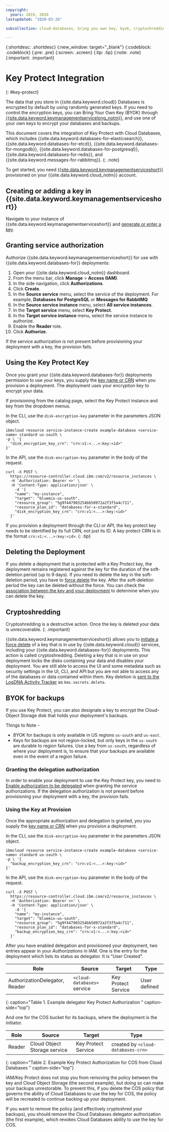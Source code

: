 ```yaml
---
copyright:
  years: 2019, 2020
lastupdated: "2020-03-26"

subcollection: cloud-databases, bring you own key, byok, cryptoshredding

---
```


{:shortdesc: .shortdesc}
{:new_window: target="_blank"}
{:codeblock: .codeblock}
{:pre: .pre}
{:screen: .screen}
{:tip: .tip}
{:note: .note}
{:important: .important}

# Key Protect Integration
{: #key-protect}

The data that you store in {{site.data.keyword.cloud}} Databases is encrypted by default by using randomly generated keys. If you need to control the encryption keys, you can Bring Your Own Key (BYOK) through [{{site.data.keyword.keymanagementservicelong_notm}}](/docs/key-protect?topic=key-protect-integrate-services), and  use one of your own keys to encrypt your databases and backups.

This document covers the integration of Key Protect with Cloud Databases, which includes {{site.data.keyword.databases-for-elasticsearch}}, {{site.data.keyword.databases-for-etcd}}, {{site.data.keyword.databases-for-mongodb}}, {{site.data.keyword.databases-for-postgresql}}, {{site.data.keyword.databases-for-redis}}, and {{site.data.keyword.messages-for-rabbitmq}}.
{: .note}

To get started, you need [{{site.data.keyword.keymanagementserviceshort}}](https://{DomainName}/catalog/key-protect) provisioned on your {{site.data.keyword.cloud_notm}} account.

## Creating or adding a key in {{site.data.keyword.keymanagementserviceshort}}

Navigate to your instance of {{site.data.keyword.keymanagementserviceshort}} and [generate or enter a key](/docs/key-protect?topic=key-protect-getting-started-tutorial).

## Granting service authorization

Authorize {{site.data.keyword.keymanagementserviceshort}} for use with {{site.data.keyword.databases-for}} deployments:

1. Open your {{site.data.keyword.cloud_notm}} dashboard.
2. From the menu bar, click **Manage** &gt; **Access (IAM)**.
3. In the side navigation, click **Authorizations**.
4. Click **Create**.
5. In the **Source service** menu, select the service of the deployment. For example, **Databases for PostgreSQL** or **Messages for RabbitMQ**
6. In the **Source service instance** menu, select **All service instances**.
7. In the **Target service** menu, select **Key Protect**.
8. In the **Target service instance** menu, select the service instance to authorize.
9. Enable the **Reader** role.
10. Click **Authorize**.

If the service authorization is not present before provisioning your deployment with a key, the provision fails.

## Using the Key Protect Key

Once you grant your {{site.data.keyword.databases-for}} deployments permission to use your keys, you supply the [key name or CRN](/docs/key-protect?topic=key-protect-view-keys) when you provision a deployment. The deployment uses your encryption key to encrypt your data.

If provisioning from the catalog page, select the Key Protect instance and key from the dropdown menus.

In the CLI, use the `disk-encryption-key` parameter in the parameters JSON object.
```
ibmcloud resource service-instance-create example-database <service-name> standard us-south \
-p \ '{
  "disk_encryption_key_crn": "crn:v1:<...>:key:<id>"
}'
```

In the API, use the `disk-encryption-key` parameter in the body of the request.
```
curl -X POST \
  https://resource-controller.cloud.ibm.com/v2/resource_instances \
  -H 'Authorization: Bearer <>' \
  -H 'Content-Type: application/json' \
    -d '{
    "name": "my-instance",
    "target": "bluemix-us-south",
    "resource_group": "5g9f447903254bb58972a2f3f5a4c711",
    "resource_plan_id": "databases-for-x-standard",
    "disk_encryption_key_crn": "crn:v1:<...>:key:<id>"
  }'
```

If you provision a deployment through the CLI or API, the key protect key needs to be identified by its full CRN, not just its ID. A key protect CRN is in the format `crn:v1:<...>:key:<id>`.
{: .tip}

## Deleting the Deployment

If you delete a deployment that is protected with a Key Protect key, the deployment remains registered against the key for the duration of the soft-deletion period (up to 9 days). If you need to delete the key in the soft-deletion period, you have to [force delete](/docs/key-protect?topic=key-protect-delete-keys) the key. After the soft-deletion period the key can be deleted without the force. You can check the [association between the key and your deployment](/docs/key-protect?topic=key-protect-view-protected-resources) to determine when you can delete the key.

## Cryptoshredding

Cryptoshredding is a destructive action. Once the key is deleted your data is unrecoverable.
{: .important}

{{site.data.keyword.keymanagementserviceshort}} allows you to [initiate a force delete](/docs/key-protect?topic=key-protect-delete-keys) of a key that is in use by {{site.data.keyword.cloud}} services, including your {{site.data.keyword.databases-for}} deployments. This action is called cryptoshredding. Deleting a key that is in use on your deployment locks the disks containing your data and disables your deployment. You are still able to access the UI and some metadata such as security settings in the UI, CLI, and API but you are not able to access any of the databases or data contained within them. Key deletion is [sent to the LogDNA Activity Tracker](/docs/key-protect?topic=key-protect-at-events) as `kms.secrets.delete`.

## BYOK for backups

If you use Key Protect, you can also designate a key to encrypt the Cloud-Object Storage disk that holds your deployment's backups.

Things to Note - 
- BYOK for backups is only available in US regions `us-south` and `us-east`.
- Keys for backups are not region-locked, but only keys in the `us-south` are durable to region failures. Use a key from `us-south`, regardless of where your deployment is, to ensure that your backups are available even in the event of a region failure.

### Granting the delegation authorization

In order to enable your deployment to use the Key Protect key, you need to [Enable authorization to be delegated](/docs/iam?topic=iam-serviceauth) when granting the service authorizations. If the delegation authorization is not present before provisioning your deployment with a key, the provision fails.

### Using the Key at Provision

Once the appropriate authorization and delegation is granted, you  you supply the [key name or CRN](/docs/key-protect?topic=key-protect-view-keys) when you provision a deployment.

In the CLI, use the `disk-encryption-key` parameter in the parameters JSON object.
```
ibmcloud resource service-instance-create example-database <service-name> standard us-south \
-p \ '{
  "backup_encryption_key_crn": "crn:v1:<...>:key:<id>"
}'
```

In the API, use the `disk-encryption-key` parameter in the body of the request.
```
curl -X POST \
  https://resource-controller.cloud.ibm.com/v2/resource_instances \
  -H 'Authorization: Bearer <>' \
  -H 'Content-Type: application/json' \
    -d '{
    "name": "my-instance",
    "target": "bluemix-us-south",
    "resource_group": "5g9f447903254bb58972a2f3f5a4c711",
    "resource_plan_id": "databases-for-x-standard",
    "backup_encryption_key_crn": "crn:v1:<...>:key:<id>"
  }'
```

After you have enabled delegation and provisioned your deployment, two entries appear in your _Authorizations_ in IAM. One is the entry for the deployment which lists its status as delegator. It is "User Created".

Role | Source | Target | Type
-----|-----|-----|-----
AuthorizationDelegator, Reader | `<cloud-databases>` service | Key Protect Service | User defined
{: caption="Table 1. Example delegator Key Protect Authorization " caption-side="top"}

And one for the COS bucket for its backups, where the deployment is the initiator.

Role | Source | Target | Type
-----|-----|-----|-----
Reader | Cloud Object Storage service | Key Protect Service | created by `<cloud-databases-crn>`
{: caption="Table 2. Example Key Protect Authorization for COS from Cloud Databases " caption-side="top"}

IAM/Key Protect does not stop you from removing the policy between the key and Cloud Object Storage (the second example), but doing so can make your backups unrestorable. To prevent this, if you delete the COS policy that governs the ability of Cloud Databases to use the key for COS, the policy will be recreated to continue backing up your deployment.

If you want to remove the policy (and effectively cryptoshred your backups), you should remove the Cloud Databases delegator authorization (the first example), which revokes Cloud Databases ability to use the key for COS.